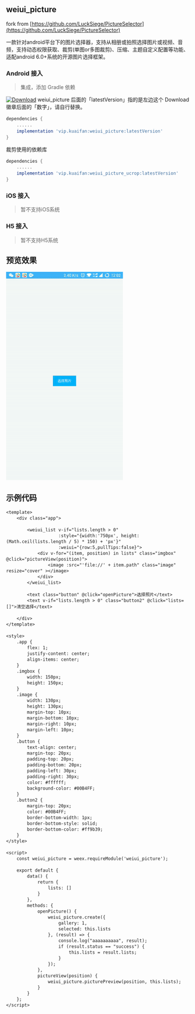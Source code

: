 ## weiui_picture

fork from [https://github.com/LuckSiege/PictureSelector](https://github.com/LuckSiege/PictureSelector)

一款针对android平台下的图片选择器，支持从相册或拍照选择图片或视频、音频，支持动态权限获取、裁剪(单图or多图裁剪)、压缩、主题自定义配置等功能、适配android 6.0+系统的开源图片选择框架。

### Android 接入

> 集成，添加 Gradle 依赖

[![Download](https://api.bintray.com/packages/kuaifan/maven/weiui_picture/images/download.svg)](https://bintray.com/kuaifan/maven/weiui_picture/_latestVersion) weiui_picture 后面的「latestVersion」指的是左边这个 Download 徽章后面的「数字」，请自行替换。

```groovy
dependencies {
    ......
    implementation 'vip.kuaifan:weiui_picture:latestVersion'
}
```

裁剪使用的依赖库

```groovy
dependencies {
    ......
    implementation 'vip.kuaifan:weiui_picture_ucrop:latestVersion'
}
```

### iOS 接入
> 暂不支持iOS系统

### H5 接入
> 暂不支持H5系统

## 预览效果

![](media/ezgif-4-8e03e2be73.gif)

## 示例代码

```vue
<template>
    <div class="app">

        <weiui_list v-if="lists.length > 0"
                    :style="{width:'750px', height: (Math.ceil(lists.length / 5) * 150) + 'px'}"
                    :weiui="{row:5,pullTips:false}">
            <div v-for="(item, position) in lists" class="imgbox" @click="pictureView(position)">
                <image :src="'file://' + item.path" class="image" resize="cover" ></image>
            </div>
        </weiui_list>

        <text class="button" @click="openPicture">选择照片</text>
        <text v-if="lists.length > 0" class="button2" @click="lists=[]">清空选择</text>

    </div>
</template>

<style>
    .app {
        flex: 1;
        justify-content: center;
        align-items: center;
    }
    .imgbox {
        width: 150px;
        height: 150px;
    }
    .image {
        width: 130px;
        height: 130px;
        margin-top: 10px;
        margin-bottom: 10px;
        margin-right: 10px;
        margin-left: 10px;
    }
    .button {
        text-align: center;
        margin-top: 20px;
        padding-top: 20px;
        padding-bottom: 20px;
        padding-left: 30px;
        padding-right: 30px;
        color: #ffffff;
        background-color: #00B4FF;
    }
    .button2 {
        margin-top: 20px;
        color: #00B4FF;
        border-bottom-width: 1px;
        border-bottom-style: solid;
        border-bottom-color: #ff9b39;
    }
</style>

<script>
    const weiui_picture = weex.requireModule('weiui_picture');

    export default {
        data() {
            return {
                lists: []
            }
        },
        methods: {
            openPicture() {
                weiui_picture.create({
                    gallery: 1,
                    selected: this.lists
                }, (result) => {
                    console.log("aaaaaaaaaa", result);
                    if (result.status == "success") {
                        this.lists = result.lists;
                    }
                });
            },
            pictureView(position) {
                weiui_picture.picturePreview(position, this.lists);
            }
        }
    };
</script>
```


